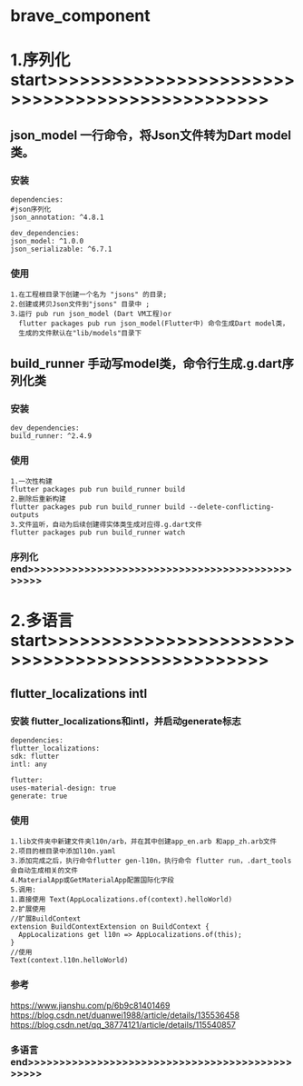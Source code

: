 # brave_component

# 1.序列化 start>>>>>>>>>>>>>>>>>>>>>>>>>>>>>>>>>>>>>>>>>>>>>>>
## json_model 一行命令，将Json文件转为Dart model类。

### 安装

    dependencies:
    #json序列化
    json_annotation: ^4.8.1
    
    dev_dependencies:
    json_model: ^1.0.0
    json_serializable: ^6.7.1

### 使用

    1.在工程根目录下创建一个名为 "jsons" 的目录;
    2.创建或拷贝Json文件到"jsons" 目录中 ;
    3.运行 pub run json_model (Dart VM工程)or 
      flutter packages pub run json_model(Flutter中) 命令生成Dart model类，
      生成的文件默认在"lib/models"目录下

## build_runner 手动写model类，命令行生成.g.dart序列化类

### 安装

    dev_dependencies:
    build_runner: ^2.4.9

### 使用
    1.一次性构建
    flutter packages pub run build_runner build
    2.删除后重新构建
    flutter packages pub run build_runner build --delete-conflicting-outputs
    3.文件监听，自动为后续创建得实体类生成对应得.g.dart文件
    flutter packages pub run build_runner watch
### 序列化 end>>>>>>>>>>>>>>>>>>>>>>>>>>>>>>>>>>>>>>>>>>>>>>>

# 2.多语言 start>>>>>>>>>>>>>>>>>>>>>>>>>>>>>>>>>>>>>>>>>>>>>>>

## flutter_localizations intl

### 安装 flutter_localizations和intl，并启动generate标志
    dependencies:
    flutter_localizations:
    sdk: flutter
    intl: any

    flutter:
    uses-material-design: true
    generate: true
### 使用

    1.lib文件夹中新建文件夹l10n/arb，并在其中创建app_en.arb 和app_zh.arb文件
    2.项目的根目录中添加l10n.yaml
    3.添加完成之后，执行命令flutter gen-l10n，执行命令 flutter run，.dart_tools会自动生成相关的文件
    4.MaterialApp或GetMaterialApp配置国际化字段
    5.调用:
    1.直接使用 Text(AppLocalizations.of(context).helloWorld)
    2.扩展使用 
    //扩展BuildContext
    extension BuildContextExtension on BuildContext {
      AppLocalizations get l10n => AppLocalizations.of(this);
    }
    //使用
    Text(context.l10n.helloWorld)

### 参考
https://www.jianshu.com/p/6b9c81401469
https://blog.csdn.net/duanwei1988/article/details/135536458
https://blog.csdn.net/qq_38774121/article/details/115540857
### 多语言end>>>>>>>>>>>>>>>>>>>>>>>>>>>>>>>>>>>>>>>>>>>>>>>

